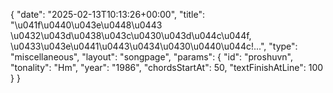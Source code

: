 {
    "date": "2025-02-13T10:13:26+00:00",
    "title": "\u041f\u0440\u043e\u0448\u0443 \u0432\u043d\u0438\u043c\u0430\u043d\u044c\u044f, \u0433\u043e\u0441\u0443\u0434\u0430\u0440\u044c!...",
    "type": "miscellaneous",
    "layout": "songpage",
    "params": {
        "id": "proshuvn",
        "tonality": "Hm",
        "year": "1986",
        "chordsStartAt": 50,
        "textFinishAtLine": 100
    }
}